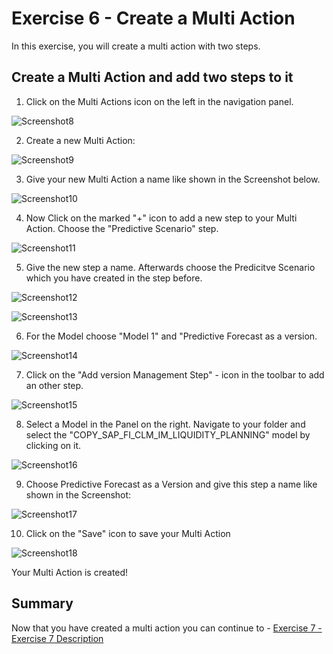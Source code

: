 
# Exercise 6 - Create a Multi Action
In this exercise, you will create a multi action with two steps.

## Create a Multi Action and add two steps to it

1. Click on the Multi Actions icon on the left in the navigation panel.

![Screenshot8](https://github.com/SAP-samples/teched2022-DA280/blob/main/exercises/ex6/images/Screenshot8.PNG)

2. Create a new Multi Action:

![Screenshot9](https://github.com/SAP-samples/teched2022-DA280/blob/main/exercises/ex6/images/Screenshot9.PNG)

3. Give your new Multi Action a name like shown in the Screenshot below.

![Screenshot10](https://github.com/SAP-samples/teched2022-DA280/blob/main/exercises/ex6/images/Screenshot10.PNG)

4. Now Click on the marked "+" icon to add a new step to your Multi Action. Choose the "Predictive Scenario" step.

![Screenshot11](https://github.com/SAP-samples/teched2022-DA280/blob/main/exercises/ex6/images/Screenshot11.PNG)

5. Give the new step a name. Afterwards choose the Predicitve Scenario which you have created in the step before.

![Screenshot12](https://github.com/SAP-samples/teched2022-DA280/blob/main/exercises/ex6/images/Screenshot12.PNG)

![Screenshot13](https://github.com/SAP-samples/teched2022-DA280/blob/main/exercises/ex6/images/Screenshot13.PNG)

6. For the Model choose "Model 1" and "Predictive Forecast as a version.

![Screenshot14](https://github.com/SAP-samples/teched2022-DA280/blob/main/exercises/ex6/images/Screenshot14.PNG)

7. Click on the "Add version Management Step" - icon in the toolbar to add an other step.

![Screenshot15](https://github.com/SAP-samples/teched2022-DA280/blob/main/exercises/ex6/images/Screenshot15.PNG)

8. Select a Model in the Panel on the right. Navigate to your folder and select the "COPY_SAP_FI_CLM_IM_LIQUIDITY_PLANNING" model by clicking on it.

![Screenshot16](https://github.com/SAP-samples/teched2022-DA280/blob/main/exercises/ex6/images/Screenshot16.PNG)

9. Choose Predictive Forecast as a Version and give this step a name like shown in the Screenshot:

![Screenshot17](https://github.com/SAP-samples/teched2022-DA280/blob/main/exercises/ex6/images/Screenshot17.PNG)

10. Click on the "Save" icon to save your Multi Action

![Screenshot18](https://github.com/SAP-samples/teched2022-DA280/blob/main/exercises/ex6/images/Screenshot18.PNG)


Your Multi Action is created!




## Summary

Now that you have created a multi action you can continue to - [Exercise 7 - Exercise 7 Description](../ex7/README.md)
